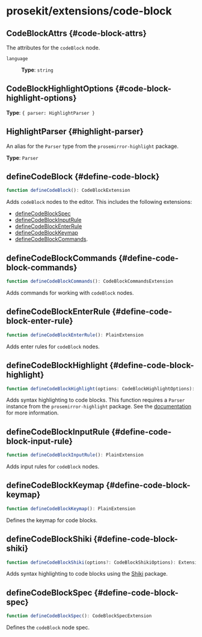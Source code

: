 # prosekit/extensions/code-block

## CodeBlockAttrs {#code-block-attrs}

The attributes for the `codeBlock` node.

<dl>

<dt>

`language`

</dt>

<dd>

**Type**: `string`

</dd>

</dl>

## CodeBlockHighlightOptions {#code-block-highlight-options}

**Type**: `{ parser: HighlightParser }`

## HighlightParser {#highlight-parser}

An alias for the `Parser` type from the `prosemirror-highlight` package.

**Type**: `Parser`

## defineCodeBlock {#define-code-block}

```ts
function defineCodeBlock(): CodeBlockExtension
```

Adds `codeBlock` nodes to the editor. This includes the following extensions:

* [defineCodeBlockSpec](code-block.md#define-code-block-spec)
* [defineCodeBlockInputRule](code-block.md#define-code-block-input-rule)
* [defineCodeBlockEnterRule](code-block.md#define-code-block-enter-rule)
* [defineCodeBlockKeymap](code-block.md#define-code-block-keymap)
* [defineCodeBlockCommands](code-block.md#define-code-block-commands).

## defineCodeBlockCommands {#define-code-block-commands}

```ts
function defineCodeBlockCommands(): CodeBlockCommandsExtension
```

Adds commands for working with `codeBlock` nodes.

## defineCodeBlockEnterRule {#define-code-block-enter-rule}

```ts
function defineCodeBlockEnterRule(): PlainExtension
```

Adds enter rules for `codeBlock` nodes.

## defineCodeBlockHighlight {#define-code-block-highlight}

```ts
function defineCodeBlockHighlight(options: CodeBlockHighlightOptions): Extension
```

Adds syntax highlighting to code blocks. This function requires a `Parser`
instance from the `prosemirror-highlight` package. See the
[documentation](https://github.com/ocavue/prosemirror-highlight) for more
information.

## defineCodeBlockInputRule {#define-code-block-input-rule}

```ts
function defineCodeBlockInputRule(): PlainExtension
```

Adds input rules for `codeBlock` nodes.

## defineCodeBlockKeymap {#define-code-block-keymap}

```ts
function defineCodeBlockKeymap(): PlainExtension
```

Defines the keymap for code blocks.

## defineCodeBlockShiki {#define-code-block-shiki}

```ts
function defineCodeBlockShiki(options?: CodeBlockShikiOptions): Extension
```

Adds syntax highlighting to code blocks using the [Shiki](https://github.com/shikijs/shiki) package.

## defineCodeBlockSpec {#define-code-block-spec}

```ts
function defineCodeBlockSpec(): CodeBlockSpecExtension
```

Defines the `codeBlock` node spec.
